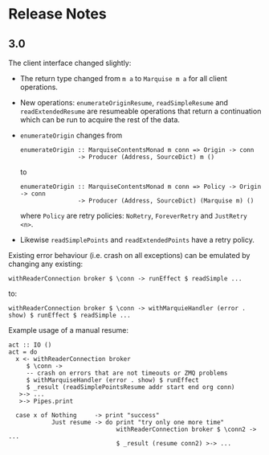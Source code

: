# Release Notes
## 3.0

The client interface changed slightly:

  * The return type changed from ``m a`` to ``Marquise m a`` for all client operations.
  * New operations: ``enumerateOriginResume``, ``readSimpleResume`` and ``readExtendedResume``
    are resumeable operations that return a continuation which can be run to acquire the rest of the data.
  * ``enumerateOrigin`` changes from

    ```
    enumerateOrigin :: MarquiseContentsMonad m conn => Origin -> conn
                    -> Producer (Address, SourceDict) m ()
    ```

    to

    ```
    enumerateOrigin :: MarquiseContentsMonad m conn => Policy -> Origin -> conn
                    -> Producer (Address, SourceDict) (Marquise m) ()
    ```

    where ``Policy`` are retry policies: ``NoRetry``, ``ForeverRetry`` and ``JustRetry <n>``.

  * Likewise ``readSimplePoints`` and ``readExtendedPoints`` have a retry policy.


Existing error behaviour (i.e. crash on all exceptions) can be emulated by changing any existing:

```
withReaderConnection broker $ \conn -> runEffect $ readSimple ...
```

to:

```
withReaderConnection broker $ \conn -> withMarquieHandler (error . show) $ runEffect $ readSimple ...
```

Example usage of a manual resume:

```
act :: IO ()
act = do
  x <- withReaderConnection broker
     $ \conn ->
     -- crash on errors that are not timeouts or ZMQ problems
     $ withMarquiseHandler (error . show) $ runEffect
     $ _result (readSimplePointsResume addr start end org conn)
   >-> ...
   >-> Pipes.print

  case x of Nothing     -> print "success"
            Just resume -> do print "try only one more time"
                              withReaderConnection broker $ \conn2 -> ...
                              $ _result (resume conn2) >-> ...
```